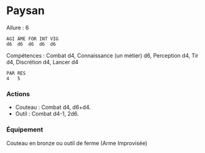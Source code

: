 # Paysan

Allure : 6

	AGI	ÂME	FOR	INT	VIG
	d6	d6	d6	d6	d6

Compétences : Combat d4, Connaissance (un métier) d6, Perception d4, Tir d4, Discrétion d4, Lancer d4

	PAR	RES
	4	5

### Actions
- Couteau : Combat d4, d6+d4.
- Outil : Combat d4-1, 2d6.

### Équipement
Couteau en bronze ou outil de ferme (Arme Improvisée)

